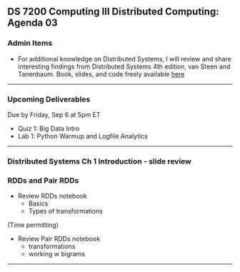 ## DS 7200 Computing III Distributed Computing: Agenda 03



### Admin Items

- For additional knowledge on Distributed Systems, I will review and share interesting findings from Distributed Systems 4th edition, van Steen and Tanenbaum. Book, slides, and code freely available [here](https://www.distributed-systems.net/index.php/books/ds4/)


---

### Upcoming Deliverables

Due by Friday, Sep 6 at 5pm ET
- Quiz 1: Big Data Intro
- Lab 1: Python Warmup and Logfile Analytics

---

### Distributed Systems Ch 1 Introduction - slide review

### RDDs and Pair RDDs

- Review RDDs notebook
  - Basics
  - Types of transformations

(Time permitting)
- Review Pair RDDs notebook
  - transformations
  - working w bigrams

--- 


